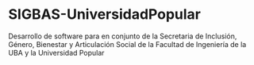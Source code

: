 # SIGBAS-UniversidadPopular
Desarrollo de software para en conjunto de la Secretaria de Inclusión, Género, Bienestar y Articulación Social de la Facultad de Ingeniería de la UBA y la Universidad Popular
